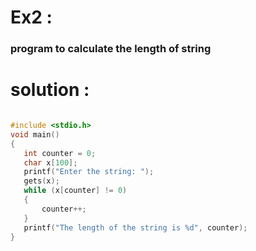 # Ex2 :

### program to calculate the length of string

# solution :

```c

#include <stdio.h>
void main()
{
   int counter = 0;
   char x[100];
   printf("Enter the string: ");
   gets(x);
   while (x[counter] != 0)
   {
       counter++;
   }
   printf("The length of the string is %d", counter);
}

```
